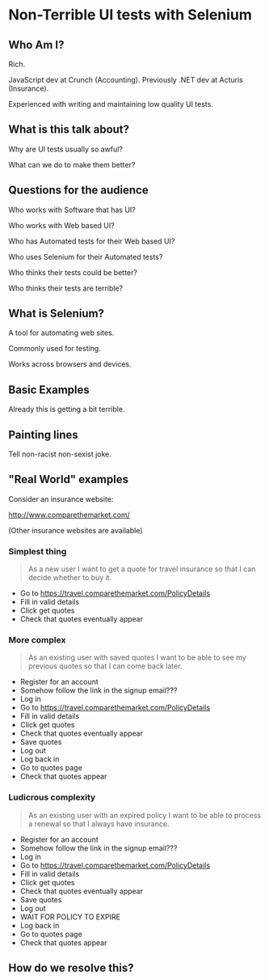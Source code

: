 Non-Terrible UI tests with Selenium
===================================

Who Am I?
-----------------------------------

Rich.

JavaScript dev at Crunch (Accounting). Previously .NET dev at Acturis (Insurance).

Experienced with writing and maintaining low quality UI tests.


What is this talk about?
-----------------------------------

Why are UI tests usually so awful?

What can we do to make them better?

Questions for the audience
-----------------------------------

Who works with Software that has UI?

Who works with Web based UI?

Who has Automated tests for their Web based UI?

Who uses Selenium for their Automated tests?

Who thinks their tests could be better?

Who thinks their tests are terrible?

What is Selenium?
-----------------------------------

A tool for automating web sites.

Commonly used for testing.

Works across browsers and devices.

Basic Examples
-----------------------------------

<script>
var webdriverio = require('webdriverio'),
	client = webdriverio.remote({ desiredCapabilities: { browserName: 'chrome' } });
 
client.init()
    .url('http://www.meetup.com/SoftwareTestingClub/events/224490861/')
	.getTitle()
	.then(x => console.log('// The title was: ' + x))
    .end();
</script>

<script>
var webdriverio = require('webdriverio'),
	credentials = require('./credentials.js'),
	client = webdriverio.remote({ desiredCapabilities: { browserName: 'chrome' } });
 
client.init()
    .url('https://secure.meetup.com/login/')
	.setValue('#email', credentials.email)
	.setValue('#password', credentials.password)
	.click('[name=submitButton]')
	.waitForVisible('#nav-profile', 5000)
    .url('http://www.meetup.com/SoftwareTestingClub/events/224490861/')
	.setValue('[name=newComment]', 'Hello from Selenium!')
	//.click('.j-submit-comment')
	.getTitle()
	.then(x => console.log('// ' + x))
    .end();
</script>

Already this is getting a bit terrible.

Painting lines
-----------------------------------

Tell non-racist non-sexist joke.

"Real World" examples
-----------------------------------

Consider an insurance website:

http://www.comparethemarket.com/

(Other insurance websites are available)

### Simplest thing

> As a new user I want to get a quote for travel insurance so that I can decide whether to buy it.

* Go to https://travel.comparethemarket.com/PolicyDetails
* Fill in valid details
* Click get quotes
* Check that quotes eventually appear

### More complex

> As an existing user with saved quotes I want to be able to see my previous quotes so that I can come back later.

* Register for an account
* Somehow follow the link in the signup email???
* Log in
* Go to https://travel.comparethemarket.com/PolicyDetails
* Fill in valid details
* Click get quotes
* Check that quotes eventually appear
* Save quotes
* Log out
* Log back in
* Go to quotes page
* Check that quotes appear

### Ludicrous complexity

> As an existing user with an expired policy I want to be able to process a renewal so that I always have insurance.

* Register for an account
* Somehow follow the link in the signup email???
* Log in
* Go to https://travel.comparethemarket.com/PolicyDetails
* Fill in valid details
* Click get quotes
* Check that quotes eventually appear
* Save quotes
* Log out
* WAIT FOR POLICY TO EXPIRE
* Log back in
* Go to quotes page
* Check that quotes appear

How do we resolve this?
----------------------------------- 

